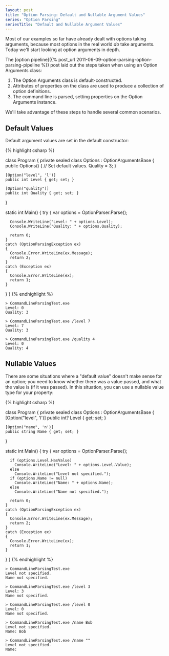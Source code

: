 ```yaml
---
layout: post
title: "Option Parsing: Default and Nullable Argument Values"
series: "Option Parsing"
seriesTitle: "Default and Nullable Argument Values"
---
```

Most of our examples so far have already dealt with options taking arguments, because most options in the real world _do_ take arguments. Today we'll start looking at option arguments in depth.

The [option pipeline]({% post_url 2011-06-09-option-parsing-option-parsing-pipeline %}) post laid out the steps taken when using an Option Arguments class:

1. The Option Arguments class is default-constructed.
1. Attributes of properties on the class are used to produce a collection of option definitions.
1. The command line is parsed, setting properties on the Option Arguments instance.

We'll take advantage of these steps to handle several common scenarios.

## Default Values

Default argument values are set in the default constructor:

{% highlight csharp %}

class Program
{
  private sealed class Options : OptionArgumentsBase
  {
    public Options()
    {
      // Set default values.
      Quality = 3;
    }

    [Option("level", 'l')]
    public int Level { get; set; }

    [Option("quality")]
    public int Quality { get; set; }
  }

  static int Main()
  {
    try
    {
      var options = OptionParser.Parse<Options>();

      Console.WriteLine("Level: " + options.Level);
      Console.WriteLine("Quality: " + options.Quality);

      return 0;
    }
    catch (OptionParsingException ex)
    {
      Console.Error.WriteLine(ex.Message);
      return 2;
    }
    catch (Exception ex)
    {
      Console.Error.WriteLine(ex);
      return 1;
    }
  }
}
{% endhighlight %}

    > CommandLineParsingTest.exe
    Level: 0
    Quality: 3
    
    > CommandLineParsingTest.exe /level 7
    Level: 7
    Quality: 3
    
    > CommandLineParsingTest.exe /quality 4
    Level: 0
    Quality: 4

## Nullable Values

There are some situations where a "default value" doesn't make sense for an option; you need to know whether there was a value passed, and what the value is (if it was passed). In this situation, you can use a nullable value type for your property:

{% highlight csharp %}

class Program
{
  private sealed class Options : OptionArgumentsBase
  {
    [Option("level", 'l')]
    public int? Level { get; set; }

    [Option("name", 'n')]
    public string Name { get; set; }
  }

  static int Main()
  {
    try
    {
      var options = OptionParser.Parse<Options>();

      if (options.Level.HasValue)
        Console.WriteLine("Level: " + options.Level.Value);
      else
        Console.WriteLine("Level not specified.");
      if (options.Name != null)
        Console.WriteLine("Name: " + options.Name);
      else
        Console.WriteLine("Name not specified.");

      return 0;
    }
    catch (OptionParsingException ex)
    {
      Console.Error.WriteLine(ex.Message);
      return 2;
    }
    catch (Exception ex)
    {
      Console.Error.WriteLine(ex);
      return 1;
    }
  }
}
{% endhighlight %}

    > CommandLineParsingTest.exe
    Level not specified.
    Name not specified.
    
    > CommandLineParsingTest.exe /level 3
    Level: 3
    Name not specified.
    
    > CommandLineParsingTest.exe /level 0
    Level: 0
    Name not specified.
    
    > CommandLineParsingTest.exe /name Bob
    Level not specified.
    Name: Bob
    
    > CommandLineParsingTest.exe /name ""
    Level not specified.
    Name:
